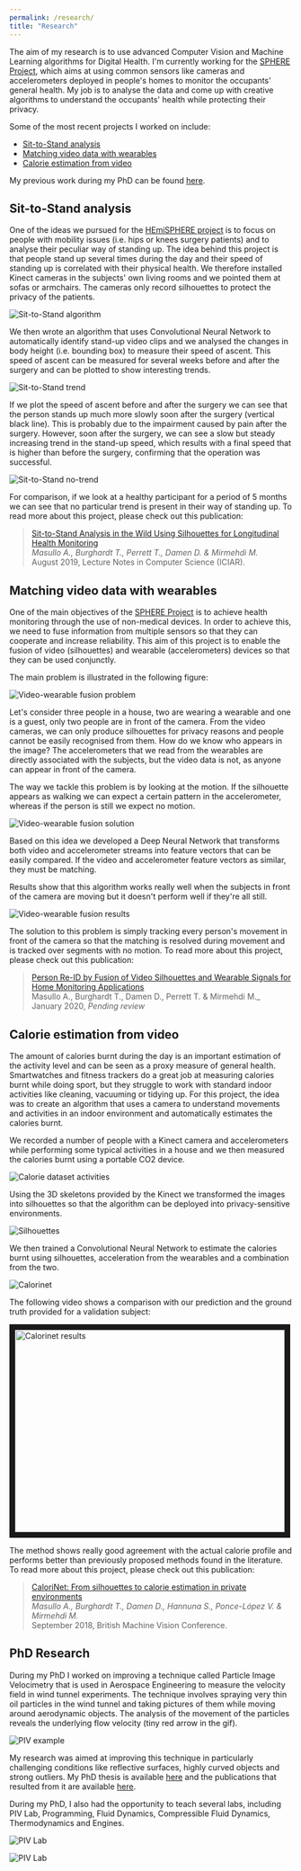 ```yaml
---
permalink: /research/
title: "Research"
---
```


The aim of my research is to use advanced Computer Vision and Machine Learning algorithms for Digital Health. I'm currently working for the [SPHERE Project](https://www.irc-sphere.ac.uk/), which aims at using common sensors like cameras and accelerometers deployed in people's homes to monitor the occupants' general health. My job is to analyse the data and come up with creative algorithms to understand the occupants' health while protecting their privacy.

Some of the most recent projects I worked on include:
* [Sit-to-Stand analysis](#sit-to-stand)
* [Matching video data with wearables](#matching-video-wearables)
* [Calorie estimation from video](#calorie-estimation)

My previous work during my PhD can be found [here](#phd-piv).

<a name="sit-to-stand"></a>
## Sit-to-Stand analysis
One of the ideas we pursued for the [HEmiSPHERE project](https://www.irc-sphere.ac.uk/hemisphere) is to focus on people with mobility issues (i.e. hips or knees surgery patients) and to analyse their peculiar way of standing up. The idea behind this project is that people stand up several times during the day and their speed of standing up is correlated with their physical health. We therefore installed Kinect cameras in the subjects' own living rooms and we pointed them at sofas or armchairs. The cameras only record silhouettes to protect the privacy of the patients.

![Sit-to-Stand algorithm](/assets/images/sts_frames.png "Sit-to-Stand algorithm")

We then wrote an algorithm that uses Convolutional Neural Network to automatically identify stand-up video clips and we analysed the changes in body height (i.e. bounding box) to measure their speed of ascent. This speed of ascent can be measured for several weeks before and after the surgery and can be plotted to show interesting trends.

![Sit-to-Stand trend](/assets/images/sts_trend.png "Sit-to-Stand trend")

If we plot the speed of ascent before and after the surgery we can see that the person stands up much more slowly soon after the surgery (vertical black line). This is probably due to the impairment  caused by pain after the surgery. However, soon after the surgery, we can see a slow but steady increasing trend in the stand-up speed, which results with a final speed that is higher than before the surgery, confirming that the operation was successful.

![Sit-to-Stand no-trend](/assets/images/sts_notrend.png "Sit-to-Stand no-trend")

For comparison, if we look at a healthy participant for a period of 5 months we can see that no particular trend is present in their way of standing up.
To read more about this project, please check out this publication:
> [Sit-to-Stand Analysis in the Wild Using Silhouettes for Longitudinal Health Monitoring](https://arxiv.org/abs/1910.01370) <br/>
> _Masullo A., Burghardt T., Perrett T., Damen D. & Mirmehdi M._<br/>
> August 2019, Lecture Notes in Computer Science (ICIAR).	

<a name="matching-video-wearables"></a>
## Matching video data with wearables
One of the main objectives of the [SPHERE Project](https://www.irc-sphere.ac.uk/) is to achieve health monitoring through the use of non-medical devices. In order to achieve this, we need to fuse information from multiple sensors so that they can cooperate and increase reliability. This aim of this project is to enable the fusion of video (silhouettes) and wearable (accelerometers) devices so that they can be used conjunctly.

The main problem is illustrated in the following figure:

![Video-wearable fusion problem](/assets/images/silhouwear_framework.png "Video-wearable fusion problem")

Let's consider three people in a house, two are wearing a wearable and one is a guest, only two people are in front of the camera. From the video cameras, we can only produce silhouettes for privacy reasons and people cannot be easily recognised from them. How do we know who appears in the image? The accelerometers that we read from the wearables are directly associated with the subjects, but the video data is not, as anyone can appear in front of the camera.

The way we tackle this problem is by looking at the motion. If the silhouette appears as walking we can expect a certain pattern in the accelerometer, whereas if the person is still we expect no motion.

![Video-wearable fusion solution](/assets/images/silhouette_accelerations.png "Video-wearable fusion solution")

Based on this idea we developed a Deep Neural Network that transforms both video and accelerometer streams into feature vectors that can be easily compared. If the video and accelerometer feature vectors as similar, they must be matching.

Results show that this algorithm works really well when the subjects in front of the camera are moving but it doesn't perform well if they're all still.

![Video-wearable fusion results](/assets/images/videowear_result.png "Video-wearable fusion results")

The solution to this problem is simply tracking every person's movement in front of the camera so that the matching is resolved during movement and is tracked over segments with no motion.
To read more about this project, please check out this publication:
> [Person Re-ID by Fusion of Video Silhouettes and Wearable Signals for Home Monitoring Applications](#) <br/>
> Masullo A., Burghardt T., Damen D., Perrett T. & Mirmehdi M._<br/>
> January 2020, _Pending review_

<a name="calorie-estimation"></a>
## Calorie estimation from video
The amount of calories burnt during the day is an important estimation of the activity level and can be seen as a proxy measure of general health. Smartwatches and fitness trackers do a great job at measuring calories burnt while doing sport, but they struggle to work with standard indoor activities like cleaning, vacuuming or tidying up. For this project, the idea was to create an algorithm that uses a camera to understand movements and activities in an indoor environment and automatically estimates the calories burnt.

We recorded a number of people with a Kinect camera and accelerometers while performing some typical activities in a house and we then measured the calories burnt using a portable CO2 device.

![Calorie dataset activities](/assets/images/activities.png "Calorie dataset activities")

Using the 3D skeletons provided by the Kinect we transformed the images into silhouettes so that the algorithm can be deployed into privacy-sensitive environments.

![Silhouettes](/assets/images/silhouettes.png "Silhouettes")

We then trained a Convolutional Neural Network to estimate the calories burnt using silhouettes, acceleration from the wearables and a combination from the two.

![Calorinet](/assets/images/calorinet.png "Calorinet")

The following video shows a comparison with our prediction and the ground truth provided for a validation subject:
 
<a href="http://www.youtube.com/watch?feature=player_embedded&v=eY1At9pZ-j8
" target="_blank"><img src="http://img.youtube.com/vi/eY1At9pZ-j8/0.jpg" 
alt="Calorinet results" width="480" height="360" border="10" /></a>

The method shows really good agreement with the actual calorie profile and performs better than previously proposed methods found in the literature. To read more about this project, please check out this publication:
> [CaloriNet: From silhouettes to calorie estimation in private environments](https://arxiv.org/abs/1806.08152) <br/>
> _Masullo A., Burghardt T., Damen D., Hannuna S., Ponce-López V. & Mirmehdi M._ <br/>
> September 2018, British Machine Vision Conference.	

<a name="phd-piv"></a>
## PhD Research
During my PhD I worked on improving a technique called Particle Image Velocimetry that is used in Aerospace Engineering to measure the velocity field in wind tunnel experiments. The technique involves spraying very thin oil particles in the wind tunnel and taking pictures of them while moving around aerodynamic objects. The analysis of the movement of the particles reveals the underlying flow velocity (tiny red arrow in the gif).

![PIV example](/assets/images/piv.gif "PIV example")

My research was aimed at improving this technique in particularly challenging conditions like reflective surfaces, highly curved objects and strong outliers. My PhD thesis is available [here](/assets/documents/thesis.pdf) and the publications that resulted from it are available [here](/publications/#phd-publications).

During my PhD, I also had the opportunity to teach several labs, including PIV Lab, Programming, Fluid Dynamics, Compressible Fluid Dynamics, Thermodynamics and Engines.

![PIV Lab](/assets/images/piv_lab.jpg "PIV Lab")

![PIV Lab](/assets/images/piv_lab2.jpg "PIV Lab")